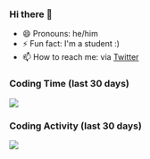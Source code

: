 ### Hi there 👋

- 😄 Pronouns: he/him
- ⚡ Fun fact: I'm a student :)
- 📫 How to reach me: via [Twitter](https://twitter.com/nilsbtr)

### Coding Time (last 30 days)

<a href="https://wakatime.com"><img src="https://wakatime.com/share/@f6e7b5f7-07af-45e7-b6c1-1163495358ca/f645d593-0ae5-413b-9367-16b1be8ccc6b.png" /></a>

### Coding Activity (last 30 days)

<a href="https://wakatime.com"><img src="https://wakatime.com/share/@f6e7b5f7-07af-45e7-b6c1-1163495358ca/6c51b008-9808-424c-9375-81dbb6758741.png" /></a>


<!--
**nilsbtr/nilsbtr** is a ✨ _special_ ✨ repository because its `README.md` (this file) appears on your GitHub profile.

Here are some ideas to get you started:

- 🔭 I’m currently working on ...
- 🌱 I’m currently learning ...
- 👯 I’m looking to collaborate on ...
- 🤔 I’m looking for help with ...
- 💬 Ask me about ...
- 📫 How to reach me: ...
- 😄 Pronouns: ...
- ⚡ Fun fact: ...
-->
